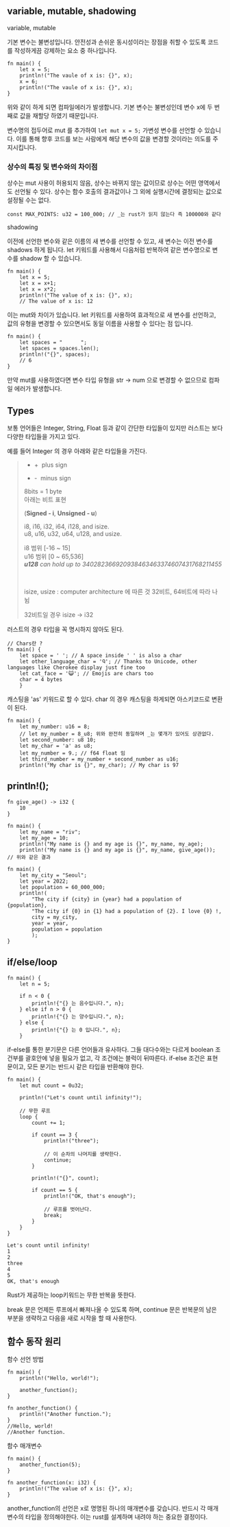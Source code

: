 ## variable, mutable, shadowing

variable, mutable

기본 변수는 불변성입니다. 안전성과 손쉬운 동시성이라는 장점을 취할 수 있도록 코드를 작성하게끔 강제하는 요소 중 하나입니다.

```
fn main() {
    let x = 5;
    println!("The vaule of x is: {}", x);
    x = 6;
    println!("The vaule of x is: {}", x);
}
```

위와 같이 하게 되면 컴파일에러가 발생합니다. 기본 변수는 불변성인데 변수 x에 두 번째로 값을 재할당
하였기 때문입니다.

변수명의 접두어로 mut 를 추가하여 `let mut x = 5;` 가변성 변수를 선언할 수 있습니다. 이를 통해 향후 코드를 보는 사람에게
해당 변수의 값을 변경할 것이라는 의도를 주지시킵니다.

### 상수의 특징 및 변수와의 차이점

상수는 mut 사용이 허용되지 않음, 상수는 바뀌지 않는 값이므로 
상수는 어떤 영역에서도 선언될 수 있다.
상수는 함수 호출의 결과값이나 그 외에 실행시간에 결정되는 값으로 설정될 수는 없다.

```
const MAX_POINTS: u32 = 100_000; // _는 rust가 읽지 않는다 즉 100000와 같다
```

shadowing

이전에 선언한 변수와 같은 이름의 새 변수를 선언할 수 있고, 새 변수는 이전 변수를 shadows 하게 됩니다.
let 키워드를 사용해서 다음처럼 반복하여 같은 변수명으로 변수를 shadow 할 수 있습니다.

```
fn main() {
    let x = 5;
    let x = x+1;
    let x = x*2;
    println!("The value of x is: {}", x);
    // The value of x is: 12
```

이는 mut와 차이가 있습니다. let 키워드를 사용하여 효과적으로 새 변수를 선언하고, 값의 유형을 변경할 수 있으면서도
동일 이름을 사용할 수 있다는 점 입니다.

```
fn main() {
    let spaces = "      ";
    let spaces = spaces.len();
    println!("{}", spaces);
    // 6
}
```

만약 mut를 사용하였다면 변수 타입 유형을 str -> num 으로 변경할 수 없으므로 컴파일 에러가 발생합니다. 


## Types

보통 언어들은 Integer, String, Float 등과 같이 간단한 타입들이 있지만 러스트는
보다 다양한 타입들을 가지고 있다.

예를 들어 Integer 의 경우 아래와 같은 타입들을 가진다.

>  + +&#160; plus sign
>  - -&#160; minus sign
> 
> 8bits = 1 byte  
> 아래는 비트 표현
> 
> (**Signed - i**, **Unsigned - u**)
> 
> i8, i16, i32, i64, i128, and isize. <br>
> u8, u16, u32, u64, u128, and usize. 
> 
> i8 범위 [-16 ~ 15]  
> u16 범위 [0 ~ 65,536]  
> _**u128** can hold up to 340282366920938463463374607431768211455_
>
> <br>
> 
> isize, usize : computer architecture 에 따른 것
> 32비트, 64비트에 따라 나뉨
> 
> 32비트일 경우 isize -> i32
> 

러스트의 경우 타입을 꼭 명시하지 않아도 된다.


```
// Chars란 ?
fn main() {
    let space = ' '; // A space inside ' ' is also a char
    let other_language_char = 'Ꮔ'; // Thanks to Unicode, other languages like Cherokee display just fine too
    let cat_face = '😺'; // Emojis are chars too
    char = 4 bytes
    }
```

캐스팅을 'as' 키워드로 할 수 있다.
char 의 경우 캐스팅을 하게되면 아스키코드로 변환이 된다.

```
fn main() {
    let my_number: u16 = 8;
    // let my_number = 8_u8; 위와 완전히 동일하며 _는 몇개가 있어도 상관없다.
    let second_number: u8 10;
    let my_char = 'a' as u8;
    let my_number = 9.; // f64 float 임
    let third_number = my_number + second_number as u16;
    println!("My char is {}", my_char); // My char is 97
```

## println!();

```
fn give_age() -> i32 {
    10
}

fn main() {
    let my_name = "riv";
    let my_age = 10;
    println!("My name is {} and my age is {}", my_name, my_age);
    println!("My name is {} and my age is {}", my_name, give_age()); // 위와 같은 결과
```

```
fn main() {
    let my_city = "Seoul";
    let year = 2022;
    let population = 60_000_000;
    println!(
        "The city if {city} in {year} had a population of {population},
        "The city if {0} in {1} had a population of {2}. I love {0} !,
        city = my_city,
        year = year,
        population = population
        );
}
```

## if/else/loop

```
fn main() {
    let n = 5;
    
    if n < 0 {
        println!{"{} 는 음수입니다.", n};
    } else if n > 0 {
        println!{"{} 는 양수입니다.", n};
    } else {
        println!{"{} 는 0 입니다.", n};
    }
```

if-else를 통한 분기문은 다른 언어들과 유사하다. 그들 대다수와는 다르게 boolean 조건부를 괄호안에 넣을 필요가 없고, 각 조건에는 블럭이 뒤따른다. if-else 조건은 표현문이고, 모든 분기는 반드시 같은 타입을 반환해야 한다.

```
fn main() {
    let mut count = 0u32;

    println!("Let's count until infinity!");

    // 무한 루프
    loop {
        count += 1;

        if count == 3 {
            println!("three");

            // 이 순차의 나머지를 생략한다.
            continue;
        }

        println!("{}", count);

        if count == 5 {
            println!("OK, that's enough");

            // 루프를 벗어난다.
            break;
        }
    }
}

Let's count until infinity!
1
2
three
4
5
OK, that's enough
```

Rust가 제공하는 loop키워드는 무한 반복을 뜻한다.

break 문은 언제든 루프에서 빠져나올 수 있도록 하며, continue 문은 반복문의 남은 부분을 생략하고 다음을 새로 시작을 할 때 사용한다.

## 함수 동작 원리

함수 선언 방법

```
fn main() {
    println!("Hello, world!");

    another_function();
}

fn another_function() {
    println!("Another function.");
}
//Hello, world!
//Another function.
```

함수 매개변수

```
fn main() {
    another_function(5);
}

fn another_function(x: i32) {
    println!("The value of x is: {}", x);
}
```

another_function의 선언은 x로 명명된 하나의 매개변수를 갖습니다.
반드시 각 매개변수의 타입을 정의해야한다. 이는 rust를 설계하며 내려야 하는 중요한 결정이다.

